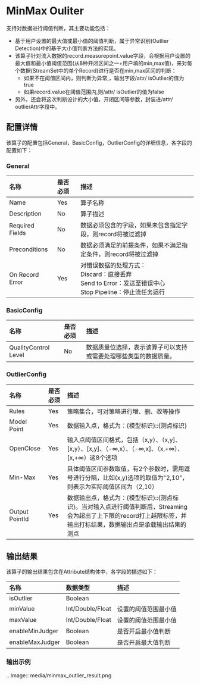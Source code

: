 # MinMax Ouliter

支持对数据进行阈值判断，其主要功能包括：

- 基于用户设置的最大值或最小值的阈值判断，属于异常识别(Outlier Detection)中的基于大小值判断方法的实现。
- 该算子针对流入数据的record.measurepoint.value字段，会根据用户设置的最大值和最小值阈值范围(从8种开闭区间之一+用户填的min,max值)，来对每个数据(StreamSet中的单个Record)进行是否在min,max区间的判断：
  - 如果不在阈值区间内，则判断为异常,，输出字段/attr/ isOutlier的值为true
  - 如果record.value在阈值范围内,则/attr/ isOutlier的值为false
- 另外，还会将这次判断设计的大小值，开闭区间等参数，封装进/attr/ outlierAttr字段中。



## 配置详情

该算子的配置包括General，BasicConfig，OutlierConfig的详细信息，各字段的配置如下：

### General

| 名称            | 是否必须 | 描述                                                                                                               |
|:----------------|:---------|:-------------------------------------------------------------------------------------------------------------------|
| Name            | Yes      | 算子名称                                                                                                           |
| Description     | No       | 算子描述                                                                                                           |
| Required Fields | No       | 数据必须包含的字段，如果未包含指定字段，则record将被过滤掉                                                         |
| Preconditions   | No       | 数据必须满足的前提条件，如果不满足指定条件，则record将被过滤掉                                                     |
| On Record Error | Yes      | 对错误数据的处理方式：<br/>Discard：直接丢弃 <br/>Send to Error：发送至错误中心 <br/>Stop Pipeline：停止流任务运行 |

### BasicConfig

| 名称                 | 是否必须 | 描述                                                             |
|:---------------------|:---------|:-----------------------------------------------------------------|
| QualityControl Level | No       | 数据质量位选择，表示该算子可以支持或需要处理哪些类型的数据质量。 |

### OutlierConfig

| 名称           | 是否必须 | 描述                                                                                                                                                                |
|:---------------|:---------|:--------------------------------------------------------------------------------------------------------------------------------------------------------------------|
| Rules          | Yes      | 策略集合，可对策略进行增、删、改等操作                                                                                                                              |
| Model Point    | Yes      | 数据输入点，格式为：{模型标识}::{测点标识}                                                                                                                          |
| OpenClose      | Yes      | 输入点阈值区间格式，包括（x,y）、（x,y]、[x,y）、[x,y]、（-∞,x）、（-∞,x]、（x,+∞）、[x,+∞）这8个选项                                                               |
| Min-Max        | Yes      | 具体阈值区间参数取值，有2个参数时，需用逗号进行分隔，比如(x,y)选项的取值为"2,10"，则表示为实际阈值区间为（2,10）                                                    |
| Output PointId | Yes      | 数据输出点，格式为：{模型标识}::{测点标识}。当对输入点进行阈值判断后，Streaming会为超出了上下限的record打上越限标签，并输出打标结果，数据输出点是承载输出结果的测点 |



## 输出结果

该算子的输出结果包含在Attribute结构体中，各字段的描述如下：

| 名称            | 数据类型         | 描述                 |
|:----------------|:-----------------|:---------------------|
| isOutlier       | Boolean          |                      |
| minValue        | Int/Double/Float | 设置的阈值范围最小值 |
| maxValue        | Int/Double/Float | 设置的阈值范围最小值 |
| enableMinJudger | Boolean          | 是否开启最小值判断   |
| enableMaxJudger | Boolean          | 是否开启最大值判断   |


### 输出示例

.. image:: media/minmax_outlier_result.png

<!--end-->
